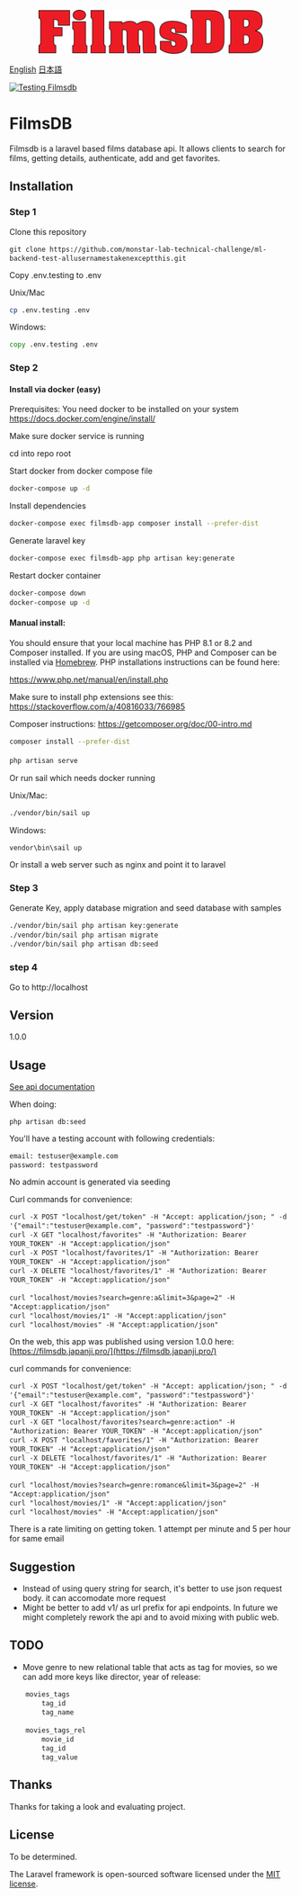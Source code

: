 <p align="center"><a href="#" target="_blank"><img src="public/images/filmsdb.svg" width="400" alt="Filmsdb title"></a></p>

[English](README.md) [日本語](README-jp.md) 

[![Testing Filmsdb](https://github.com/monstar-lab-technical-challenge/ml-backend-test-allusernamestakenexceptthis/actions/workflows/laravel.yml/badge.svg)](https://github.com/monstar-lab-technical-challenge/ml-backend-test-allusernamestakenexceptthis/actions/workflows/laravel.yml)

# FilmsDB

Filmsdb is a laravel based films database api.  It allows clients to search for films, getting details, authenticate, add and get favorites. 

## Installation

### Step 1

Clone this repository
```
git clone https://github.com/monstar-lab-technical-challenge/ml-backend-test-allusernamestakenexceptthis.git
```

Copy .env.testing to .env

Unix/Mac
```bash
cp .env.testing .env
```

Windows:
```cmd
copy .env.testing .env
```

### Step 2

#### Install via docker (easy)

Prerequisites: 
You need docker to be installed on your system
https://docs.docker.com/engine/install/

Make sure docker service is running

cd into repo root

Start docker from docker compose file 

```bash
docker-compose up -d
```

Install dependencies

```bash
docker-compose exec filmsdb-app composer install --prefer-dist
```

Generate laravel key

```bash
docker-compose exec filmsdb-app php artisan key:generate
```

Restart docker container

```bash
docker-compose down
docker-compose up -d
```

#### Manual install:
You should ensure that your local machine has PHP 8.1 or 8.2 and Composer installed.
If you are using macOS, PHP and Composer can be installed via [Homebrew](https://brew.sh/). 
PHP installations instructions can be found here:

https://www.php.net/manual/en/install.php

Make sure to install php extensions see this:
https://stackoverflow.com/a/40816033/766985

Composer instructions:
https://getcomposer.org/doc/00-intro.md

```bash
composer install --prefer-dist

php artisan serve
```

Or run sail which needs docker running

Unix/Mac:

```bash
./vendor/bin/sail up
```

Windows:

```cmd
vendor\bin\sail up
```

Or install a web server such as nginx and point it to laravel

### Step 3

Generate Key, apply database migration and seed database with samples

```bash
./vendor/bin/sail php artisan key:generate
./vendor/bin/sail php artisan migrate
./vendor/bin/sail php artisan db:seed
```

### step 4

Go to http://localhost

## Version
1.0.0

## Usage

[See api documentation](docs/openapi.md)

When doing:

```
php artisan db:seed
```

You'll have a testing account with following credentials:
```
email: testuser@example.com
password: testpassword
```

No admin account is generated via seeding

Curl commands for convenience:
```
curl -X POST "localhost/get/token" -H "Accept: application/json; " -d '{"email":"testuser@example.com", "password":"testpassword"}'
curl -X GET "localhost/favorites" -H "Authorization: Bearer YOUR_TOKEN" -H "Accept:application/json"
curl -X POST "localhost/favorites/1" -H "Authorization: Bearer YOUR_TOKEN" -H "Accept:application/json"
curl -X DELETE "localhost/favorites/1" -H "Authorization: Bearer YOUR_TOKEN" -H "Accept:application/json"

curl "localhost/movies?search=genre:a&limit=3&page=2" -H "Accept:application/json"
curl "localhost/movies/1" -H "Accept:application/json"
curl "localhost/movies" -H "Accept:application/json"
```

On the web, this app was published using version 1.0.0 here:
[https://filmsdb.japanji.pro/](https://filmsdb.japanji.pro/)

curl commands for convenience:
```
curl -X POST "localhost/get/token" -H "Accept: application/json; " -d '{"email":"testuser@example.com", "password":"testpassword"}'
curl -X GET "localhost/favorites" -H "Authorization: Bearer YOUR_TOKEN" -H "Accept:application/json"
curl -X GET "localhost/favorites?search=genre:action" -H "Authorization: Bearer YOUR_TOKEN" -H "Accept:application/json"
curl -X POST "localhost/favorites/1" -H "Authorization: Bearer YOUR_TOKEN" -H "Accept:application/json"
curl -X DELETE "localhost/favorites/1" -H "Authorization: Bearer YOUR_TOKEN" -H "Accept:application/json"

curl "localhost/movies?search=genre:romance&limit=3&page=2" -H "Accept:application/json"
curl "localhost/movies/1" -H "Accept:application/json"
curl "localhost/movies" -H "Accept:application/json"
```

There is a rate limiting on getting token. 1 attempt per minute and 5 per hour for same email

## Suggestion
- Instead of using query string for search, it's better to use json request body. it can accomodate more request
- Might be better to add v1/ as url prefix for api endpoints.  In future we might completely rework the api and to avoid mixing with public web.

## TODO
- Move genre to new relational table that acts as tag for movies, so we can add more keys like director, year of release:
```
    movies_tags
        tag_id
        tag_name

    movies_tags_rel
        movie_id
        tag_id
        tag_value
```

## Thanks

Thanks for taking a look and evaluating project. 


## License

To be determined.

The Laravel framework is open-sourced software licensed under the [MIT license](https://opensource.org/licenses/MIT).
